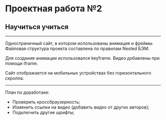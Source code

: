 # Проектная работа №2
## Научиться учиться
---
Одностраничный сайт, в котором использованы анимация и фреймы. Файловая структура проекта составлена по правилам Nested БЭМ.

Для создания анимации использовался keyframe. Видео добавлены при помощи iframe.

Сайт отображается на мобильных устройствах без горизонтального скролла.

---

План по доработаке:
* Проверить кроссбраузерность;
* Изменить ссылки на видео (добавить видео от других авторов);
* Подключить другие шрифты;
